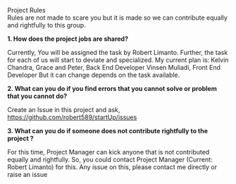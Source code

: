 Project Rules <br>
Rules are not made to scare you but it is made so we can contribute equally and rightfully to this group.


<b> 1. How does the project jobs are shared? </b>

Currently, You will be assigned the task by Robert Limanto. Further, the task for each of us will start to deviate and specialized.
My current plan is: Kelvin Chandra, Grace and Peter, Back End Developer
                    Vinsen Muliadi, Front End Developer
But it can change depends on the task available.

<b> 2. What can you do if you find errors that you cannot solve or problem that you cannot do? </b>

Create an Issue in this project and ask, https://github.com/robert589/startUp/issues

<b> 3. What can you do if someone does not contribute rightfully to the project ? </b>

For this time, Project Manager can kick anyone that is not contributed equally and rightfully. So, you could contact Project Manager (Current: Robert Limanto) for this. Any issue on this, please contact me directly or raise an issue

